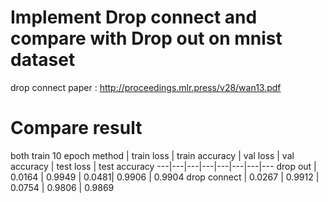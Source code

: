 # Implement Drop connect and compare with Drop out on mnist dataset
drop connect paper : http://proceedings.mlr.press/v28/wan13.pdf
# Compare result
both train 10 epoch
method | train loss | train accuracy | val loss | val accuracy | test loss | test accuracy
---|---|---|---|---|---|---|---
drop out | 0.0164 | 0.9949 | 0.0481| 0.9906  | 0.9904
drop connect | 0.0267 | 0.9912 | 0.0754 | 0.9806 | 0.9869

